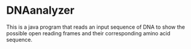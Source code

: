 # DNAanalyzer
This is a java program that reads an input sequence of DNA to show the possible open reading frames and their corresponding amino acid sequence.
